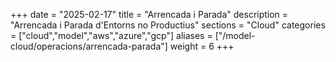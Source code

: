 +++
date        = "2025-02-17"
title       = "Arrencada i Parada"
description = "Arrencada i Parada d'Entorns no Productius"
sections    = "Cloud"
categories  = ["cloud","model","aws","azure","gcp"]
aliases     = ["/model-cloud/operacions/arrencada-parada"]
weight      = 6
+++






